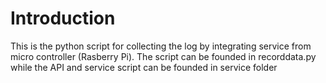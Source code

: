 # Introduction

This is the python script for collecting the log by integrating service from micro controller (Rasberry Pi). The script can be founded in recorddata.py while the API and service script can be founded in service folder 